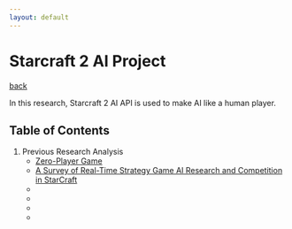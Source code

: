 ```yaml
---
layout: default
---
```


# Starcraft 2 AI Project
<right>[back](../pmain)</right>

In this research, Starcraft 2 AI API is used to make AI like a human player.

## Table of Contents
1. Previous Research Analysis
	- [Zero-Player Game](./Prev/zero)
	- [A Survey of Real-Time Strategy Game AI Research and Competition in StarCraft](./Prev/surv)
	- 
	- 
	- 
	- 
